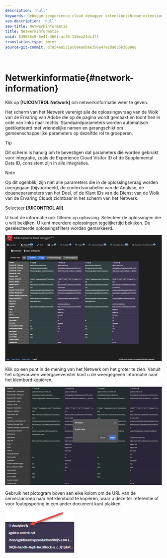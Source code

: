```yaml
---
description: 'null'
keywords: debugger;experience cloud debugger extension;chrome;extension;network;information
seo-description: 'null'
seo-title: Netwerkinformatie
title: Netwerkinformatie
uuid: 839686c9-6e4f-4661-acf6-150ea24dc47f
translation-type: tm+mt
source-git-commit: d7a54ea531ac09ea6bee356e47a1da835b3880e8

---
```



# Netwerkinformatie{#network-information}

Klik op **[!UICONTROL Network]** om netwerkinformatie weer te geven.

Het scherm van het Netwerk verenigt alle de oplossingsvraag van de Wolk van de Ervaring van Adobe die op de pagina wordt gemaakt en toont hen in orde van links naar rechts. Standaardparameters worden automatisch geëtiketteerd met vriendelijke namen en gerangschikt om gemeenschappelijke parameters op dezelfde rol te groeperen.

>[!TIP]
>
>Dit scherm is handig om te bevestigen dat parameters die worden gebruikt voor integratie, zoals de Experience Cloud Visitor ID of de Supplemental Data ID, consistent zijn in alle integraties.

>[!NOTE]
>
>Op dit ogenblik, zijn niet alle parameters die in de oplossingsvraag worden overgegaan (bijvoorbeeld, de contextvariabelen van de Analyse, de douaneparameters van het Doel, of de Klant IDs van de Dienst van de Wolk van de Ervaring Cloud) zichtbaar in het scherm van het Netwerk.

Selecteer **[!UICONTROL All]**.

U kunt de informatie ook filteren op oplossing. Selecteer de oplossingen die u wilt bekijken. U kunt meerdere oplossingen tegelijkertijd bekijken. De geselecteerde oplossingsfilters worden gemarkeerd.

![](assets/network.jpg)

Klik op een punt in de mening van het Netwerk om het groter te zien. Vanuit het uitgevouwen weergavevenster kunt u de weergegeven informatie naar het klembord kopiëren.

![](assets/network-jsversion.jpg)

Gebruik het pictogram boven aan elke kolom om de URL van de serveraanroep naar het klembord te kopiëren, waar u deze ter referentie of voor foutopsporing in een ander document kunt plakken.

![](assets/copy.jpg)

